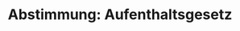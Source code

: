---
abstimmung:
  abstimmung: 1
  bundestagssitzung: 74
  datum: 2. Dezember 2022
  legislaturperiode: 20
categories:
- Todo
data:
- title: Abstimmungsergebnis 20221202_1.pdf
  url: /res/2025-btw/abstimmungsergebnisse/20221202_1.pdf
- title: Abstimmungsergebnis 20221202_1_xls.xlsx
  url: /res/2025-btw/abstimmungsergebnisse/20221202_1_xls.xlsx
- title: Abstimmungsergebnis 20221202_1_xls.csv
  url: /res/2025-btw/abstimmungsergebnisse_csv/20221202_1_xls.csv
documents:
- local: /res/2025-btw/drucksachen/2003717.pdf
  summary: '### Gesetzesentwurf der Bundesregierung: Chancen-Aufenthaltsrecht


    Der Gesetzesentwurf der Bundesregierung zielt darauf ab, langjährig geduldeten
    Ausländern eine Aufenthaltsperspektive zu ermöglichen und positive Integrationsanreize
    zu setzen.  Er soll außerdem die Rückführung von Straftätern und Gefährdern verbessern
    und Deutschland als Einwanderungsland attraktiver gestalten.


    **Kernpunkte und Ziele:**


    * Einführung eines Chancen-Aufenthaltsrechts

    * Modernisierung des Einwanderungsrechts

    * Verbesserung der Rückführung von Straftätern und Gefährdern

    * Stärkung der Fachkräftesicherung

    * Verbesserung der Integration von Asylbewerbern'
  title: Drucksache 20/3717
  url: https://dserver.bundestag.de/btd/20/037/2003717.pdf
- local: /res/2025-btw/drucksachen/2004700.pdf
  summary: '### Beschlussempfehlung und Bericht des Ausschusses für Inneres und Heimat
    (4. Ausschuss)


    Der Ausschuss empfiehlt die Annahme des Gesetzentwurfs zur Einführung eines Chancen-Aufenthaltsrechts
    mit Änderungen.  Zusätzlich werden drei weitere Gesetzentwürfe und ein Antrag
    abgelehnt.


    **Kernpunkte und Ziele:**


    * Einführung eines Chancen-Aufenthaltsrechts

    * Änderung des Aufenthaltsgesetzes (Deutschnachweise beim Ehegattennachzug)

    * Änderung des Aufenthaltsgesetzes (erleichtertes Bleiberecht)

    * Ablehnung einer Abschiebungsoffensive



    '
  title: Drucksache 20/4700
  url: https://dserver.bundestag.de/btd/20/047/2004700.pdf
ergebnis:
  AfD:
    enthaltung: 0
    gesamt: 78
    ja: 0
    nein: 66
    nichtabgegeben: 12
    ungueltig: 0
  Bündnis 90/Die Grünen:
    enthaltung: 0
    gesamt: 118
    ja: 104
    nein: 0
    nichtabgegeben: 14
    ungueltig: 0
  CDU/CSU:
    enthaltung: 20
    gesamt: 197
    ja: 0
    nein: 157
    nichtabgegeben: 20
    ungueltig: 0
  Die Linke:
    enthaltung: 33
    gesamt: 39
    ja: 0
    nein: 0
    nichtabgegeben: 6
    ungueltig: 0
  FDP:
    enthaltung: 3
    gesamt: 92
    ja: 84
    nein: 0
    nichtabgegeben: 5
    ungueltig: 0
  Fraktionslos:
    enthaltung: 1
    gesamt: 6
    ja: 0
    nein: 3
    nichtabgegeben: 2
    ungueltig: 0
  SPD:
    enthaltung: 0
    gesamt: 205
    ja: 183
    nein: 0
    nichtabgegeben: 22
    ungueltig: 0
layout: abstimmung
links:
- title: Link zu bundestag.de
  url: https://www.bundestag.de/parlament/plenum/abstimmung/abstimmung?id=827
preview: 'Deutscher Bundestag


  74. Sitzung des Deutschen Bundestages

  am Freitag, 2. Dezember 2022


  Endgültiges Ergebnis der Namentlichen Abstimmung Nr. 1


  Gesetzentwurf der Bundesregierung

  Entwurf eines Gesetzes zur Einführung eines Chancen-Aufenthaltsrechts

  Drs. 20/3717 und 20/4700'
tags:
- Todo
title: 'Abstimmung: Aufenthaltsgesetz'
---